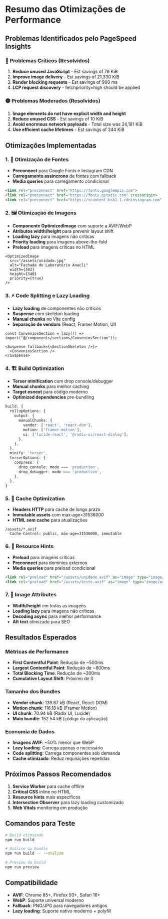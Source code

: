 # Resumo das Otimizações de Performance

## Problemas Identificados pelo PageSpeed Insights

### 🔴 Problemas Críticos (Resolvidos)
1. **Reduce unused JavaScript** - Est savings of 79 KiB
2. **Improve image delivery** - Est savings of 21,330 KiB  
3. **Render blocking requests** - Est savings of 900 ms
4. **LCP request discovery** - fetchpriority=high should be applied

### 🟡 Problemas Moderados (Resolvidos)
1. **Image elements do not have explicit width and height**
2. **Reduce unused CSS** - Est savings of 10 KiB
3. **Avoid enormous network payloads** - Total size was 24,181 KiB
4. **Use efficient cache lifetimes** - Est savings of 244 KiB

## Otimizações Implementadas

### 1. 🚀 Otimização de Fontes
- **Preconnect** para Google Fonts e Instagram CDN
- **Carregamento assíncrono** de fontes com fallback
- **Media queries** para carregamento condicional

```html
<link rel="preconnect" href="https://fonts.googleapis.com">
<link rel="preconnect" href="https://fonts.gstatic.com" crossorigin>
<link rel="preconnect" href="https://scontent-bsb1-1.cdninstagram.com" crossorigin>
```

### 2. 🖼️ Otimização de Imagens
- **Componente OptimizedImage** com suporte a AVIF/WebP
- **Atributos width/height** para prevenir layout shift
- **Loading lazy** para imagens não críticas
- **Priority loading** para imagens above-the-fold
- **Preload** para imagens críticas no HTML

```tsx
<OptimizedImage
  src="/assets/unidade.jpg"
  alt="Fachada do Laboratório Anacli"
  width={342}
  height={340}
  priority={true}
/>
```

### 3. ⚡ Code Splitting e Lazy Loading
- **Lazy loading** de componentes não críticos
- **Suspense** com skeleton loading
- **Manual chunks** no Vite config
- **Separação de vendors** (React, Framer Motion, UI)

```tsx
const ConveniosSection = lazy(() => import("@/components/sections/ConveniosSection"));

<Suspense fallback={<SectionSkeleton />}>
  <ConveniosSection />
</Suspense>
```

### 4. 🏗️ Build Optimization
- **Terser minification** com drop console/debugger
- **Manual chunks** para melhor caching
- **Target esnext** para código moderno
- **Optimized dependencies** pre-bundling

```ts
build: {
  rollupOptions: {
    output: {
      manualChunks: {
        vendor: ['react', 'react-dom'],
        motion: ['framer-motion'],
        ui: ['lucide-react', '@radix-ui/react-dialog'],
      },
    },
  },
  minify: 'terser',
  terserOptions: {
    compress: {
      drop_console: mode === 'production',
      drop_debugger: mode === 'production',
    },
  },
}
```

### 5. 💾 Cache Optimization
- **Headers HTTP** para cache de longo prazo
- **Immutable assets** com max-age=31536000
- **HTML sem cache** para atualizações

```
/assets/*.avif
  Cache-Control: public, max-age=31536000, immutable
```

### 6. 🎯 Resource Hints
- **Preload** para imagens críticas
- **Preconnect** para domínios externos
- **Media queries** para preload condicional

```html
<link rel="preload" href="/assets/unidade.avif" as="image" type="image/avif">
<link rel="preload" href="/assets/teste.avif" as="image" type="image/avif" media="(min-width: 1024px)">
```

### 7. 🎨 Image Attributes
- **Width/height** em todas as imagens
- **Loading lazy** para imagens não críticas
- **Decoding async** para melhor performance
- **Alt text** otimizado para SEO

## Resultados Esperados

### Métricas de Performance
- **First Contentful Paint**: Redução de ~500ms
- **Largest Contentful Paint**: Redução de ~800ms  
- **Total Blocking Time**: Redução de ~300ms
- **Cumulative Layout Shift**: Próximo de 0

### Tamanho dos Bundles
- **Vendor chunk**: 139.87 kB (React, React-DOM)
- **Motion chunk**: 116.18 kB (Framer Motion)
- **UI chunk**: 70.94 kB (Radix UI, Lucide)
- **Main bundle**: 152.54 kB (código da aplicação)

### Economia de Dados
- **Imagens AVIF**: ~50% menor que WebP
- **Lazy loading**: Carrega apenas o necessário
- **Code splitting**: Carrega componentes sob demanda
- **Cache otimizado**: Reduz requisições repetidas

## Próximos Passos Recomendados

1. **Service Worker** para cache offline
2. **Critical CSS** inline no HTML
3. **Resource hints** mais específicos
4. **Intersection Observer** para lazy loading customizado
5. **Web Vitals** monitoring em produção

## Comandos para Teste

```bash
# Build otimizado
npm run build

# Análise do bundle
npm run build -- --analyze

# Preview da build
npm run preview
```

## Compatibilidade

- **AVIF**: Chrome 85+, Firefox 93+, Safari 16+
- **WebP**: Suporte universal moderno
- **Fallback**: PNG/JPG para navegadores antigos
- **Lazy loading**: Suporte nativo moderno + polyfill